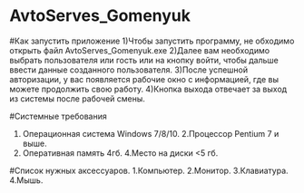 # AvtoServes_Gomenyuk
#Как запустить приложение
1)Чтобы запустить программу, не обходимо открыть файл AvtoServes_Gomenyuk.exe
2)Далее вам необходимо выбрать пользователя или гость или на кнопку войти, чтобы дальше ввести данные созданного пользователя.
3)После успешной авторизации, у вас появляется рабочие окно с информацией, где вы можете продолжить свою работу.
4)Кнопка выхода отвечает за выход из системы после рабочей смены.

#Системные требования
1. Операционная система Windows 7/8/10.
2.Процессор Pentium 7 и выше.
3. Оперативная память 4гб.
4.Место на диски <5 гб.

#Список нужных аксессуаров.
1.Компьютер.
2.Монитор.
3.Клавиатура.
4.Мышь.  


